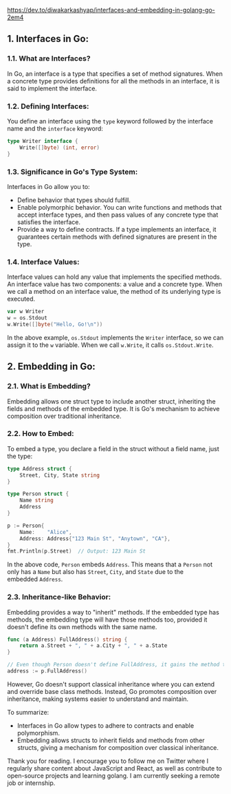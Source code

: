 https://dev.to/diwakarkashyap/interfaces-and-embedding-in-golang-go-2em4

## 1. Interfaces in Go:

### [](https://dev.to/diwakarkashyap/interfaces-and-embedding-in-golang-go-2em4#11-what-are-interfaces)1.1. What are Interfaces?

In Go, an interface is a type that specifies a set of method signatures. When a concrete type provides definitions for all the methods in an interface, it is said to implement the interface.

### [](https://dev.to/diwakarkashyap/interfaces-and-embedding-in-golang-go-2em4#12-defining-interfaces)1.2. Defining Interfaces:

You define an interface using the `type` keyword followed by the interface name and the `interface` keyword:  

```go
type Writer interface {
    Write([]byte) (int, error)
}
```

### [](https://dev.to/diwakarkashyap/interfaces-and-embedding-in-golang-go-2em4#13-significance-in-gos-type-system)1.3. Significance in Go's Type System:

Interfaces in Go allow you to:

- Define behavior that types should fulfill.
- Enable polymorphic behavior. You can write functions and methods that accept interface types, and then pass values of any concrete type that satisfies the interface.
- Provide a way to define contracts. If a type implements an interface, it guarantees certain methods with defined signatures are present in the type.

### [](https://dev.to/diwakarkashyap/interfaces-and-embedding-in-golang-go-2em4#14-interface-values)1.4. Interface Values:

Interface values can hold any value that implements the specified methods. An interface value has two components: a value and a concrete type. When we call a method on an interface value, the method of its underlying type is executed.  

```go
var w Writer
w = os.Stdout
w.Write([]byte("Hello, Go!\n"))
```

In the above example, `os.Stdout` implements the `Writer` interface, so we can assign it to the `w` variable. When we call `w.Write`, it calls `os.Stdout.Write`.

## [](https://dev.to/diwakarkashyap/interfaces-and-embedding-in-golang-go-2em4#2-embedding-in-go)2. Embedding in Go:

### [](https://dev.to/diwakarkashyap/interfaces-and-embedding-in-golang-go-2em4#21-what-is-embedding)2.1. What is Embedding?

Embedding allows one struct type to include another struct, inheriting the fields and methods of the embedded type. It is Go's mechanism to achieve composition over traditional inheritance.

### [](https://dev.to/diwakarkashyap/interfaces-and-embedding-in-golang-go-2em4#22-how-to-embed)2.2. How to Embed:

To embed a type, you declare a field in the struct without a field name, just the type:  

```go
type Address struct {
    Street, City, State string
}

type Person struct {
    Name string
    Address
}

p := Person{
    Name:    "Alice",
    Address: Address{"123 Main St", "Anytown", "CA"},
}
fmt.Println(p.Street)  // Output: 123 Main St
```

In the above code, `Person` embeds `Address`. This means that a `Person` not only has a `Name` but also has `Street`, `City`, and `State` due to the embedded `Address`.

### [](https://dev.to/diwakarkashyap/interfaces-and-embedding-in-golang-go-2em4#23-inheritancelike-behavior)2.3. Inheritance-like Behavior:

Embedding provides a way to "inherit" methods. If the embedded type has methods, the embedding type will have those methods too, provided it doesn't define its own methods with the same name.  

```go
func (a Address) FullAddress() string {
    return a.Street + ", " + a.City + ", " + a.State
}

// Even though Person doesn't define FullAddress, it gains the method through embedding Address.
address := p.FullAddress()
```

However, Go doesn't support classical inheritance where you can extend and override base class methods. Instead, Go promotes composition over inheritance, making systems easier to understand and maintain.

To summarize:

- Interfaces in Go allow types to adhere to contracts and enable polymorphism.
- Embedding allows structs to inherit fields and methods from other structs, giving a mechanism for composition over classical inheritance.

Thank you for reading. I encourage you to follow me on Twitter where I regularly share content about JavaScript and React, as well as contribute to open-source projects and learning golang. I am currently seeking a remote job or internship.